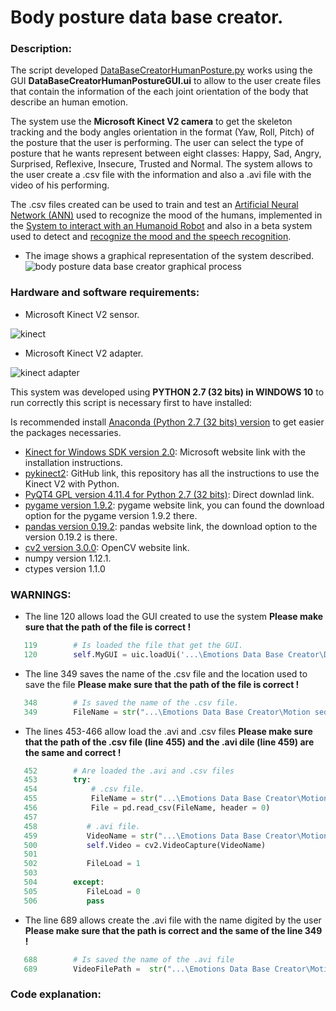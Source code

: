# Body posture data base creator.

### Description:

The script developed [DataBaseCreatorHumanPosture.py](https://github.com/Ing-Mk-FranJa07/SYSTEM-OF-HUMAN-HUMANID-INTERACTION-THROUGH-THE-RECOGNITION-AND-LEARNING-OF-BODY-LANGUAGE/blob/master/Emotions%20Data%20Base%20Creator/DataBaseCreatorHumanPosture.py) works using the GUI **DataBaseCreatorHumanPostureGUI.ui** to allow to the user create files that contain the information of the each joint orientation of the body that describe an human emotion. 

The system use the **Microsoft Kinect V2 camera** to get the skeleton tracking and the body angles orientation in the format (Yaw, Roll, Pitch) of the posture that the user is performing. The user can select the type of posture that he wants represent between eight classes: Happy, Sad, Angry, Surprised, Reflexive, Insecure, Trusted and Normal. The system allows to the user create a .csv file with the information and also a .avi file with the video of his performing. 

The .csv files created can be used to train and test an [Artificial Neural Network (ANN)](https://github.com/Ing-Mk-FranJa07/SYSTEM-OF-HUMAN-HUMANID-INTERACTION-THROUGH-THE-RECOGNITION-AND-LEARNING-OF-BODY-LANGUAGE/tree/master/Nueral%20Networks/Classify%20emotions) used to recognize the mood of the humans, implemented in the [System to interact with an Humanoid Robot](https://github.com/Ing-Mk-FranJa07/SYSTEM-OF-HUMAN-HUMANID-INTERACTION-THROUGH-THE-RECOGNITION-AND-LEARNING-OF-BODY-LANGUAGE/tree/master/Complet%20Project) and also in a beta system used to detect and [recognize the mood and the speech recognition](
https://github.com/Ing-Mk-FranJa07/SYSTEM-OF-HUMAN-HUMANID-INTERACTION-THROUGH-THE-RECOGNITION-AND-LEARNING-OF-BODY-LANGUAGE/tree/master/Emotions%20Recognition).

* The image shows a graphical representation of the system described.
![body posture data base creator graphical process](https://user-images.githubusercontent.com/31509775/33278447-905b35a4-d369-11e7-96a5-0b8f3098a2bc.PNG)

### Hardware and software requirements:

* Microsoft Kinect V2 sensor.

![kinect](https://user-images.githubusercontent.com/31509775/32930198-222ed504-cb2b-11e7-8455-ba7d30df2631.jpg)

* Microsoft Kinect V2 adapter. 

![kinect adapter](https://user-images.githubusercontent.com/31509775/32930206-2a22a600-cb2b-11e7-86f9-96ecb8669ddc.jpg)

This system was developed using **PYTHON 2.7 (32 bits) in WINDOWS 10** to run correctly this script is necessary first to have installed:

Is recommended install [Anaconda (Python 2.7 (32 bits) version](https://www.anaconda.com/download/#windows) to get easier the packages necessaries. 

* [Kinect for Windows SDK version 2.0](https://www.microsoft.com/en-us/download/details.aspx?id=44561): Microsoft website link with the installation instructions.
* [pykinect2](https://github.com/Kinect/PyKinect2): GitHub link, this repository has all the instructions to use the Kinect V2 with Python.
* [PyQT4 GPL version 4.11.4 for Python 2.7 (32 bits)](https://sourceforge.net/projects/pyqt/files/PyQt4/PyQt-4.11.4/PyQt4-4.11.4-gpl-Py2.7-Qt4.8.7-x32.exe/download): Direct downlad link.
* [pygame version 1.9.2](http://www.pygame.org/news): pygame website link, you can found the download option for the pygame version 1.9.2 there.
* [pandas version 0.19.2](https://pandas.pydata.org/): pandas website link, the download option to the version 0.19.2 is there.
* [cv2 version 3.0.0](https://docs.opencv.org/3.3.1/d5/de5/tutorial_py_setup_in_windows.html): OpenCV website link.
* numpy version 1.12.1.
* ctypes version 1.1.0

### WARNINGS:

* The line 120 allows load the GUI created to use the system **Please make sure that the path of the file is correct !**

```python
   119        # Is loaded the file that get the GUI.   
   120        self.MyGUI = uic.loadUi('...\Emotions Data Base Creator\DataBaseCreatorHumanPostureGUI.ui', self)
```

* The line 349 saves the name of the .csv file and the location used to save the file **Please make sure that the path of the file is correct !**

```python
   348        # Is saved the name of the .csv file.
   349        FileName = str("...\Emotions Data Base Creator\Motion sequences\ " + str(self.Text_Save.text()) + ".csv")
```

* The lines 453-466 allow load the .avi and .csv files **Please make sure that the path of the .csv file (line 455) and the .avi dile (line 459) are the same and correct !**

```python
   452        # Are loaded the .avi and .csv files
   453        try: 
   454            # .csv file.
   455            FileName = str("...\Emotions Data Base Creator\Motion sequences\ " + str(self.Text_Load.text()) + ".csv")
   456            File = pd.read_csv(FileName, header = 0)
   457
   458           # .avi file.
   459           VideoName = str("...\Emotions Data Base Creator\Motion sequences\ " + str(self.Text_Load.text()) + ".avi")
   500           self.Video = cv2.VideoCapture(VideoName)
   501
   502           FileLoad = 1                                                        # Check the correct load.
   503            
   504        except:
   505           FileLoad = 0                                                        # Check the incorrect load.
   506           pass
```

* The line 689 allows create the .avi file with the name digited by the user **Please make sure that the path is correct and the same of the line 349 !**

```python
   688        # Is saved the name of the .avi file
   689        VideoFilePath =  str("...\Emotions Data Base Creator\Motion sequences\ " + str(self.Text_Save.text()) + ".avi")
```

### Code explanation:

